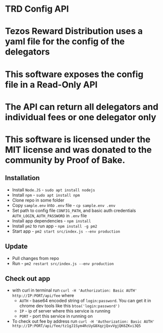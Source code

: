 # TRD Config API

# Tezos Reward Distribution uses a yaml file for the config of the delegators
# This software exposes the config file in a Read-Only API
# The API can return all delegators and individual fees or one delegator only
# This software is licensed under the MIT license and was donated to the community by Proof of Bake.


## Installation

- Install `Node.JS` - `sudo apt install nodejs`
- Install `npm` - `sudo apt install npm`
- Clone repo in some folder
- Copy `sample.env` into `.env` file - `cp sample.env .env`
- Set path to config file `CONFIG_PATH`, and basic auth credentials `AUTH_LOGIN`, `AUTH_PASSWORD` in `.env` file
- Install app dependencies - `npm install`
- Install `pm2` to run app - `npm install -g pm2`
- Start app - `pm2 start src/index.js --env production`

## Update

- Pull changes from repo
- Run - `pm2 restart src/index.js --env production`

## Check out app

- with curl in terminal run `curl -H 'Authorization: Basic AUTH' http://IP:PORT/api/fee` where
  - `AUTH` - base64 encoded string of `login:password`. You can get it in chrome dev tools like this `btoa('login:password')`
  - `IP` - ip of server where this service is running
  - `PORT` - port this service in running on
- To check out fee by address run `curl -H 'Authorization: Basic AUTH' http://IP:PORT/api/fee/tz1gJ1Sym4RcUyG8XqzjQxvVgjQK6ZKvi3Q5`
